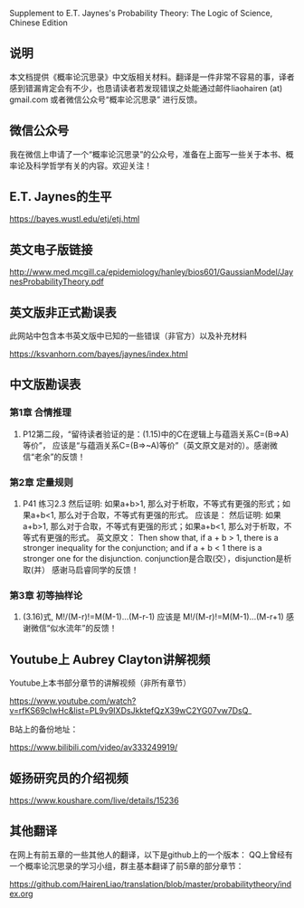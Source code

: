 Supplement to E.T. Jaynes's Probability Theory: The Logic of Science, Chinese Edition

## 说明

本文档提供《概率论沉思录》中文版相关材料。翻译是一件非常不容易的事，译者感到错漏肯定会有不少，也恳请读者若发现错误之处能通过邮件liaohairen (at) gmail.com  或者微信公众号“概率论沉思录” 进行反馈。

## 微信公众号

我在微信上申请了一个“概率论沉思录”的公众号，准备在上面写一些关于本书、概率论及科学哲学有关的内容。欢迎关注！

## E.T. Jaynes的生平

https://bayes.wustl.edu/etj/etj.html

## 英文电子版链接

http://www.med.mcgill.ca/epidemiology/hanley/bios601/GaussianModel/JaynesProbabilityTheory.pdf 


## 英文版非正式勘误表

此网站中包含本书英文版中已知的一些错误（非官方）以及补充材料

https://ksvanhorn.com/bayes/jaynes/index.html



## 中文版勘误表


### 第1章 合情推理

1. P12第二段，“留待读者验证的是：(1.15)中的C在逻辑上与蕴涵关系C=(B=>A)等价”， 应该是“与蕴涵关系C=(B=>~A)等价”（英文原文是对的）。感谢微信“老余”的反馈！

### 第2章 定量规则

1. P41 练习2.3
然后证明: 如果a+b>1, 那么对于析取，不等式有更强的形式；如果a+b<1, 那么对于合取，不等式有更强的形式。
应该是：
然后证明: 如果a+b>1, 那么对于合取，不等式有更强的形式；如果a+b<1, 那么对于析取，不等式有更强的形式。
英文原文：
Then show that, if a + b > 1, there is a stronger inequality for the conjunction; and if a + b < 1 there is a stronger one for the disjunction.
conjunction是合取(交），disjunction是析取(并）
感谢马启睿同学的反馈！                                                   

### 第3章 初等抽样论
1. (3.16)式, M!/(M-r)!=M(M-1)...(M-r-1)
应该是
            M!/(M-r)!=M(M-1)...(M-r+1)
感谢微信“似水流年”的反馈！                                                   
                                                               
                                                   






## Youtube上 Aubrey Clayton讲解视频

Youtube上本书部分章节的讲解视频（非所有章节）

https://www.youtube.com/watch?v=rfKS69cIwHc&list=PL9v9IXDsJkktefQzX39wC2YG07vw7DsQ_ 

B站上的备份地址：

https://www.bilibili.com/video/av333249919/  

## 姬扬研究员的介绍视频

https://www.koushare.com/live/details/15236


##  其他翻译
在网上有前五章的一些其他人的翻译，以下是github上的一个版本：
QQ上曾经有一个概率论沉思录的学习小组，群主基本翻译了前5章的部分章节：

https://github.com/HairenLiao/translation/blob/master/probabilitytheory/index.org


